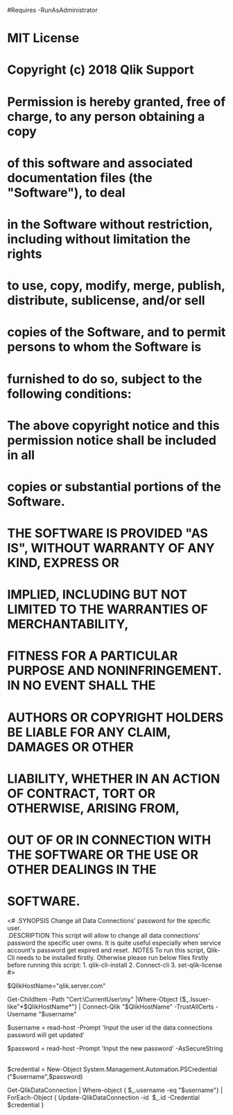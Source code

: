 #Requires -RunAsAdministrator

# MIT License
#
# Copyright (c) 2018 Qlik Support
#
# Permission is hereby granted, free of charge, to any person obtaining a copy
# of this software and associated documentation files (the "Software"), to deal
# in the Software without restriction, including without limitation the rights
# to use, copy, modify, merge, publish, distribute, sublicense, and/or sell
# copies of the Software, and to permit persons to whom the Software is
# furnished to do so, subject to the following conditions:
#
# The above copyright notice and this permission notice shall be included in all
# copies or substantial portions of the Software.
#
# THE SOFTWARE IS PROVIDED "AS IS", WITHOUT WARRANTY OF ANY KIND, EXPRESS OR
# IMPLIED, INCLUDING BUT NOT LIMITED TO THE WARRANTIES OF MERCHANTABILITY,
# FITNESS FOR A PARTICULAR PURPOSE AND NONINFRINGEMENT. IN NO EVENT SHALL THE
# AUTHORS OR COPYRIGHT HOLDERS BE LIABLE FOR ANY CLAIM, DAMAGES OR OTHER
# LIABILITY, WHETHER IN AN ACTION OF CONTRACT, TORT OR OTHERWISE, ARISING FROM,
# OUT OF OR IN CONNECTION WITH THE SOFTWARE OR THE USE OR OTHER DEALINGS IN THE
# SOFTWARE.

<#
.SYNOPSIS
    Change all Data Connections' password for the specific user.  
.DESCRIPTION
    This script will allow to change all data connections' password the specific user owns.  It is quite useful especially when service account's password get expired and reset. 
.NOTES
    To run this script, Qlik-Cli needs to be installed firstly.  Otherwise please run below files firstly before running this script:
    1. qlik-cli-install
    2. Connect-cli
    3. set-qlik-license  
#>

$QlikHostName="qlik.server.com"
 

Get-ChildItem -Path "Cert:\CurrentUser\my" |Where-Object {$_.Issuer-like"*$QlikHostName*"} | Connect-Qlik "$QlikHostName" -TrustAllCerts -Username "$username"
 

$username = read-host -Prompt 'Input the user id the data connections password will get updated'

$password = read-host -Prompt 'Input the new password' -AsSecureString
 

$credential = New-Object System.Management.Automation.PSCredential ("$username",$password)
 

Get-QlikDataConnection | Where-object { $_.username -eq "$username"} | ForEach-Object { Update-QlikDataConnection -id  $_.id -Credential $credential }
